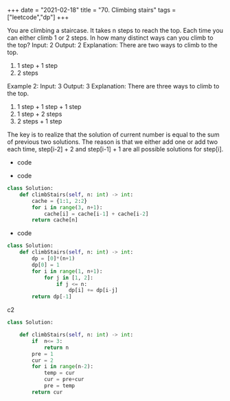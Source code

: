 +++
date = "2021-02-18"
title = "70. Climbing stairs"
tags = ["leetcode","dp"]
+++


You are climbing a staircase. It takes n steps to reach the top.
Each time you can either climb 1 or 2 steps. In how many distinct ways can you climb to the top?
Input: 2
Output: 2
Explanation: There are two ways to climb to the top.
1. 1 step + 1 step
2. 2 steps

Example 2:
Input: 3
Output: 3
Explanation: There are three ways to climb to the top.
1. 1 step + 1 step + 1 step
2. 1 step + 2 steps
3. 2 steps + 1 step

The key is to realize that the solution of current number is equal to the sum of previous two solutions. The reason is that we either add one or add two each time, step[i-2] + 2 and step[i-1] + 1 are all possible solutions for step[i].
- code

- code
```py
class Solution:
    def climbStairs(self, n: int) -> int:
        cache = {1:1, 2:2}
        for i in range(3, n+1):
            cache[i] = cache[i-1] + cache[i-2]
        return cache[n]

```
- code
```py
class Solution:
    def climbStairs(self, n: int) -> int:
        dp = [0]*(n+1)
        dp[0] = 1
        for i in range(1, n+1):
            for j in [1, 2]:
                if j <= n:
                    dp[i] += dp[i-j]
        return dp[-1]

```
c2
```py
class Solution:

    def climbStairs(self, n: int) -> int:
        if  n<= 3:
            return n
        pre = 1
        cur = 2
        for i in range(n-2):
            temp = cur
            cur = pre+cur
            pre = temp
        return cur
```
